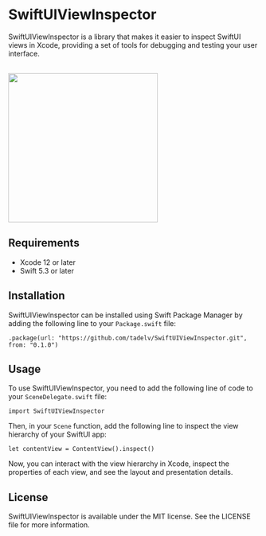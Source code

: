 # SwiftUIViewInspector

SwiftUIViewInspector is a library that makes it easier to inspect SwiftUI views in Xcode, providing a set of tools for debugging and testing your user interface.

<br/>
<img src="https://user-images.githubusercontent.com/15943419/217849498-9a4e92f4-cb08-4e47-9333-c94149d281c5.png" width="300">

## Requirements

- Xcode 12 or later
- Swift 5.3 or later

## Installation

SwiftUIViewInspector can be installed using Swift Package Manager by adding the following line to your `Package.swift` file:

```.package(url: "https://github.com/tadelv/SwiftUIViewInspector.git", from: "0.1.0")```

## Usage

To use SwiftUIViewInspector, you need to add the following line of code to your `SceneDelegate.swift` file:

```import SwiftUIViewInspector```

Then, in your `Scene` function, add the following line to inspect the view hierarchy of your SwiftUI app:

```let contentView = ContentView().inspect()```

Now, you can interact with the view hierarchy in Xcode, inspect the properties of each view, and see the layout and presentation details.

## License

SwiftUIViewInspector is available under the MIT license. See the LICENSE file for more information.
